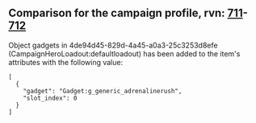 ## Comparison for the campaign profile, rvn: [711](https://github.com/PRO100KatYT/FortniteProfileRevisions/tree/main/profiles/campaign/711%20campaign.json)-[712](https://github.com/PRO100KatYT/FortniteProfileRevisions/tree/main/profiles/campaign/712%20campaign.json)

Object gadgets in 4de94d45-829d-4a45-a0a3-25c3253d8efe (CampaignHeroLoadout:defaultloadout) has been added to the item's attributes with the following value:

```
[
  {
    "gadget": "Gadget:g_generic_adrenalinerush",
    "slot_index": 0
  }
]
```

<br><br>
